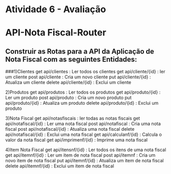 # Atividade 6 - Avaliação
# API-Nota Fiscal-Router

## Construir as Rotas para a API da Aplicação de Nota Fiscal com as seguintes Entidades:

###1)Clientes 
  get    api/clientes       : Ler todos os clientes
  get    api/cliente/{id}   : ler um cliente
  post   api/cliente        : Cria um novo cliente
  put    api/cliente/{id}   : Atualiza um cliente
  delete api/cliente/{id}   : Exclui um cliente


2)Produtos
  get    api/produtos       : Ler todos os produtos
  get    api/produto/{id}   : Ler um produto
  post   api/produto        : Cria um novo produto
  put    api/produto/{id}   : Atualiza um produto
  delete api/produto/{id}   : Exclui um produto


3)Nota Fiscal
  get    api/notasfiscais     : ler todas as notas fiscais
  get    api/notafiscal/{id}  : Ler uma nota fiscal
  post   api/notafiscal         : Cria uma nota fiscal
  post   api/notafiscal/{id} : Atualiza uma nota fiscal
  delete api/notafiscal/{id} : Exclui uma nota fiscal
  get    api/calculanf/{id}     : Calcula o valor da nota fiscal
  get    api/imprimenf/{id}   : Imprime uma nota fiscal


4)Item Nota Fiscal
  get    api/itensnf/{id}    : Ler todos os itens de uma nota fiscal
  get    api/itemnf/{id}     : Ler um item de nota fiscal
  post   api/itemnf            : Cria um novo item de nota fiscal
  put    api/itemnf/{id}      : Atualiza um item de nota fiscal
  delete api/itemnf/{id}     : Exclui um item de nota fiscal
